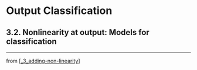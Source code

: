 # Output Classification

## 3.2. Nonlinearity at output: Models for classification

---
from [[_3_adding-non-linearity]]

[//begin]: # "Autogenerated link references for markdown compatibility"
[_3_adding-non-linearity]: ../_3_adding-non-linearity.md "Adding Non-Linearity"
[//end]: # "Autogenerated link references"